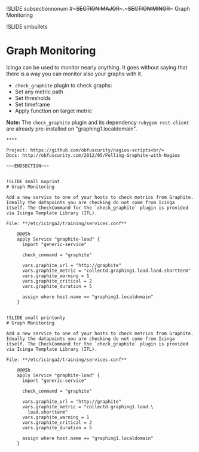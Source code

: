 !SLIDE subsectionnonum
#~~~SECTION:MAJOR~~~.~~~SECTION:MINOR~~~ Graph Monitoring


!SLIDE smbullets
# Graph Monitoring

Icinga can be used to monitor nearly anything. It goes without saying that there is a way you can monitor also your graphs with it.

* `check_graphite` plugin to check graphs:
 * Set any metric path
 * Set thresholds
 * Set timeframe
 * Apply function on target metric

**Note:** The `check_graphite` plugin and its dependency `rubygem-rest-client` are already pre-installed on "graphing1.localdomain".

~~~SECTION:handouts~~~
****

Project: https://github.com/obfuscurity/nagios-scripts<br/>
Docs: http://obfuscurity.com/2012/05/Polling-Graphite-with-Nagios

~~~ENDSECTION~~~


!SLIDE small noprint
# Graph Monitoring

Add a new service to one of your hosts to check metrics from Graphite. Ideally the datapoints you are checking do not come from Icinga itself. The CheckCommand for the `check_graphite` plugin is provided via Icinga Template Library (ITL).

File: **/etc/icinga2/training/services.conf**

    @@@Sh
    apply Service "graphite-load" {
      import "generic-service"

      check_command = "graphite"

      vars.graphite_url = "http://graphite"
      vars.graphite_metric = "collectd.graphing1.load.load.shortterm"
      vars.graphite_warning = 1
      vars.graphite_critical = 2
      vars.graphite_duration = 5

      assign where host.name == "graphing1.localdomain"
    }


!SLIDE small printonly
# Graph Monitoring

Add a new service to one of your hosts to check metrics from Graphite. Ideally the datapoints you are checking do not come from Icinga itself. The CheckCommand for the `check_graphite` plugin is provided via Icinga Template Library (ITL).

File: **/etc/icinga2/training/services.conf**

    @@@Sh
    apply Service "graphite-load" {
      import "generic-service"

      check_command = "graphite"

      vars.graphite_url = "http://graphite"
      vars.graphite_metric = "collectd.graphing1.load.\
        load.shortterm"
      vars.graphite_warning = 1
      vars.graphite_critical = 2
      vars.graphite_duration = 5

      assign where host.name == "graphing1.localdomain"
    }
